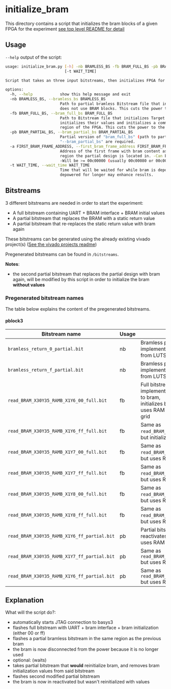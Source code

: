 # initialize_bram

This directory contains a script that initializes the bram blocks of a given FPGA for the experiment [see top level README for detail](../README.md)

## Usage

```--help``` output of the script:

```bash
usage: initialize_bram.py [-h] -nb BRAMLESS_BS -fb BRAM_FULL_BS -pb BRAM_PARTIAL_BS [-a FIRST_BRAM_FRAME_ADDRESS]
                          [-t WAIT_TIME]

Script that takes an three input bitstreams, then initializes FPGA for BRAM experiment, measure.

options:
  -h, --help            show this help message and exit
  -nb BRAMLESS_BS, --bramless_bs BRAMLESS_BS
                        Path to partial bramless Bitstream file that initializes Target Region with a design that
                        does not use BRAM blocks. This cuts the power to the previously initiated BRAM Block(s)
  -fb BRAM_FULL_BS, --bram_full_bs BRAM_FULL_BS
                        Path to Bitstream file that initializes Target Region with a design that uses BRAM blocks,
                        initializes their values and initializes a communication interface/protocol IP in another
                        region of the FPGA. This cuts the power to the previously initiated BRAM Block(s)
  -pb BRAM_PARTIAL_BS, --bram_partial_bs BRAM_PARTIAL_BS
                        Partial version of "bram_full_bs" (path to partial bitstream).NOTE: BOTH "--bram_full_bs" AND
                        "--bram_partial_bs" are required.
  -a FIRST_BRAM_FRAME_ADDRESS, --first_bram_frame_address FIRST_BRAM_FRAME_ADDRESS
                        Address of the first frame with bram content as hex string. This can vary depending on the
                        region the partial design is located in. -Can be looked up by unpacking '--bram_partial_bs'.
                        -Will be >= 00c00000 (usually 00c00080 or 00c00000)
  -t WAIT_TIME, --wait_time WAIT_TIME
                        Time that will be waited for while bram is depowered in seconds. Note: Having the bram
                        depowered for longer may enhance results.
```

## Bitstreams

3 different bitstreams are needed in order to start the experiment:

- A full bitstream containing UART + BRAM interface + BRAM initial values
- A partial bitstream that replaces the BRAM with a static return value
- A partial bitstream that re-replaces the static return value with bram again

These bitstreams can be generated using the already existing vivado project(s) ([See the vivado projects readme](../vivado_project/README.md))  

Pregenerated bitstreams can be found in ```/bitstreams```.

**Notes**:

- the second partial bitstream that replaces the partial design with bram again, will be modified by this script in order to initialize the bram **without values**

### Pregenerated bitstream names

The table below explains the content of the pregenerated bitstreams.

#### pblock3

|Bitstream name|Usage|Explanation|
|-|-|-|
|```bramless_return_0_partial.bit``` | nb | Bramless partial bitstream,<br> implements static design that returns 0's from LUTS|
|```bramless_return_f_partial.bit``` | nb | Bramless partial bitstream,<br> implements static design that returns 1's from LUTS|
|```read_BRAM_X30Y35_RAMB_X1Y6_00_full.bit``` | fb | Full bitstream, <br> implements UART interface, connects UART to bram,<br> initializes bram with 0's,<br> uses RAM block at position X1Y6 on FPGA grid|
|```read_BRAM_X30Y35_RAMB_X1Y6_ff_full.bit``` | fb | Same as ```read_BRAM_X30Y35_RAMB_X1Y6_00_full.bit```,<br> but initializes with 1's|
|```read_BRAM_X30Y35_RAMB_X1Y7_00_full.bit``` | fb | Same as ```read_BRAM_X30Y35_RAMB_X1Y6_00_full.bit```,<br> but uses RAM block X1Y7|
|```read_BRAM_X30Y35_RAMB_X1Y7_ff_full.bit``` | fb | Same as ```read_BRAM_X30Y35_RAMB_X1Y6_ff_full.bit```,<br> but uses RAM block X1Y7|
|```read_BRAM_X30Y35_RAMB_X1Y8_00_full.bit``` | fb | Same as ```read_BRAM_X30Y35_RAMB_X1Y6_00_full.bit```,<br> but uses RAM block X1Y8|
|```read_BRAM_X30Y35_RAMB_X1Y8_ff_full.bit``` | fb | Same as ```read_BRAM_X30Y35_RAMB_X1Y6_ff_full.bit```,<br> but uses RAM block X1Y8|
| ```read_BRAM_X30Y35_RAMB_X1Y6_ff_partial.bit``` | pb | Partial bitstream,<br> reactivates bram and initializes it with 1's,<br> uses RAM block X1X6|
| ```read_BRAM_X30Y35_RAMB_X1Y7_ff_partial.bit``` | pb | Same as ```read_BRAM_X30Y35_RAMB_X1Y6_ff_partial.bit```<br> but uses RAM block X1X7|
| ```read_BRAM_X30Y35_RAMB_X1Y6_ff_partial.bit``` | pb | Same as ```read_BRAM_X30Y35_RAMB_X1Y8_ff_partial.bit```<br> but uses RAM block X1X8|

## Explanation

What will the script do?:

- automatically starts JTAG connection to basys3
- flashes full bitstream with UART + bram interface + bram initialization (either 00 or ff)
- flashes a partial bramless bitstream in the same region as the previous bram
- the bram is now disconnected from the power because it is no longer used
- optional: (waits)
- takes partial bitstream that **would** reinitialize bram, and removes bram initialization values from said bitstream
- flashes second modified partial bitstream
- the bram is now in reactivated but wasn't reinitialized with values